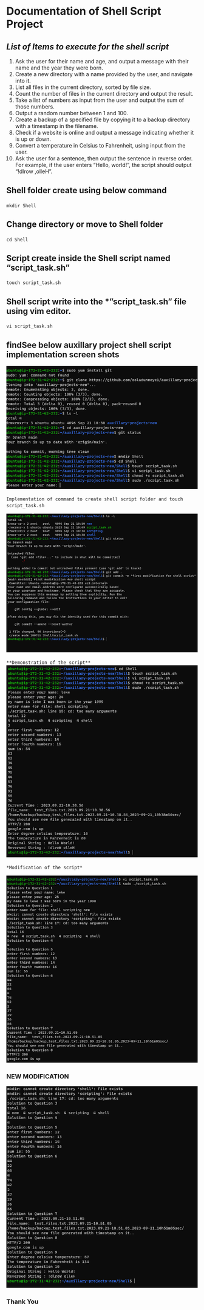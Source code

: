 # Documentation of Shell Script Project

## *List of Items to execute for the shell script*

1.	Ask the user for their name and age, and output a message with their name and the year they were born.
2.	Create a new directory with a name provided by the user, and navigate into it.
3.	List all files in the current directory, sorted by file size.
4.	Count the number of files in the current directory and output the result.
5.	Take a list of numbers as input from the user and output the sum of those numbers.
6.	Output a random number between 1 and 100.
7.	Create a backup of a specified file by copying it to a backup directory with a timestamp in the filename.
8.	Check if a website is online and output a message indicating whether it is up or down.
9.	Convert a temperature in Celsius to Fahrenheit, using input from the user.
10.	Ask the user for a sentence, then output the sentence in reverse order. For example, if the user enters “Hello, world!”, the script should output “!dlrow ,olleH”.


## Shell folder create using below command

`mkdir Shell`

## Change directory or move to Shell folder

`cd Shell`

## Script create inside the Shell script named “script_task.sh”

`touch script_task.sh`

## Shell script write into the *”script_task.sh” file using vim editor.

`vi script_task.sh`

## findSee below  auxillary project shell script implementation screen shots

![ shell script folder image ](./Images/create_shell_folder.PNG)

`Implementation of command to create shell script folder and touch script_task.sh `

![ git commit image ](./Images/git_commit_shell_script.PNG)


`**Demonstration of the script**`
![ shell script execution ](./Images/script_execution.PNG)

`*Modification of the script*`

![ shell script execution modification 1](./Images/script_execution_modification.PNG)

### NEW MODIFICATION 

![ shell script execution modification 2](./Images/script_execution_modification1.PNG)

### Thank You